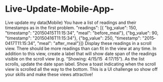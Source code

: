 # Live-Update-Mobile-App-
Live update my data(Mobile) You have a list of readings and their timestamps as in the first problem. "readings": [{ "bg_value": 150, "timestamp": "2015­04­15T11:15:34", "meal": "before_meal"}, {"bg_value": 90, "timestamp": "2015­04­16T11:15:34"}, {"bg_value": 250, "timestamp": "2015­04­17T11:15:34", "meal": "after_meal"}]} Display these readings in a scroll view. There should be more readings than can fit in the view at any time. In addition to this view, create a label that will show date span of the readings visible on the scroll view (e.g. “Showing: 4/15/15 ­ 4:17/15”). As the list scrolls, update the date span label. Show a toast indicating when the scroll view is scrolled all the way to the bottom. This is a UI challenge so show off your skills and make these views attractive!
